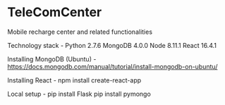 # TeleComCenter
Mobile recharge center and related functionalities

Technology stack -
Python 2.7.6
MongoDB 4.0.0
Node 8.11.1
React 16.4.1

Installing MongoDB (Ubuntu) -
https://docs.mongodb.com/manual/tutorial/install-mongodb-on-ubuntu/

Installing React -
npm install create-react-app

Local setup -
pip install Flask
pip install pymongo
